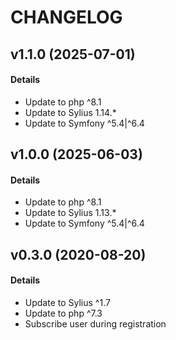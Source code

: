 # CHANGELOG

## v1.1.0 (2025-07-01)

#### Details

- Update to php ^8.1
- Update to Sylius 1.14.*
- Update to Symfony ^5.4|^6.4


## v1.0.0 (2025-06-03)

#### Details

- Update to php ^8.1
- Update to Sylius 1.13.*
- Update to Symfony ^5.4|^6.4

## v0.3.0 (2020-08-20)

#### Details

- Update to Sylius ^1.7
- Update to php ^7.3
- Subscribe user during registration
